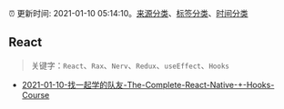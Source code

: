 :alarm_clock: 更新时间: 2021-01-10 05:14:10。[来源分类](../README.md)、[标签分类](../TAGS.md)、[时间分类](../TIMELINE.md)

## React


> 关键字：`React`、`Rax`、`Nerv`、`Redux`、`useEffect`、`Hooks`



- [2021-01-10-找一起学的队友-The-Complete-React-Native-+-Hooks-Course](https://www.v2ex.com/t/743473) 